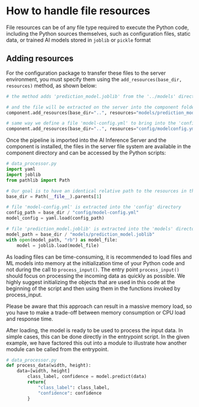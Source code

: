 <!--
SPDX-FileCopyrightText: Copyright (C) 2020 - 2024 Siemens AG

SPDX-License-Identifier: MIT
-->

# How to handle file resources

File resources can be of any file type required to execute the Python code, including the Python sources themselves, such as configuration files, static data, or trained AI models stored
in `joblib` or `pickle` format

## Adding resources

For the configuration package to transfer these files to the server environment, you must specify them using the `add_resources(base_dir, resources)` method, as shown below:

```python
# the method adds 'prediction_model.joblib' from the '../models' directory file to the component

# and the file will be extracted on the server into the component folder under the 'models' directory
component.add_resources(base_dir="..", resources="models/prediction_model.joblib")

# same way we define a file 'model-config.yml' to bring into the 'config' directory
component.add_resources(base_dir="..", resources="config/modelconfig.yml")
```

Once the pipeline is imported into the AI Inference Server and the component is installed, the files in the server file system are available in the component directory and can be accessed
by the Python scripts:

```python
# data_processor.py
import yaml
import joblib
from pathlib import Path

# Our goal is to have an identical relative path to the resources in the source repository and on the server.
base_dir = Path(__file__).parents[1]

# file 'model-config.yml' is extracted into the 'config' directory
config_path = base_dir / "config/model-config.yml"
model_config = yaml.load(config_path)

# file 'prediction_model.joblib' is extracted into the 'models' directory
model_path = base_dir / "models/prediction_model.joblib"
with open(model_path, "rb") as model_file:
    model = joblib.load(model_file)
```

As loading files can be time-consuming, it is recommended to load files and ML models into memory at the initialization time of your Python code and not during the call to `process_input()`. The entry point `process_input()` should focus on processing the
incoming data as quickly as possible. We highly suggest initializing the objects that are used in this code at the beginning of the script and then using them in the functions invoked by process_input.

Please be aware that this approach can result in a massive memory load, so you have to make a trade-off between memory consumption or CPU load and response time.

After loading, the model is ready to be used to process the input data. In simple cases, this can be done directly in the entrypoint script. In the given example, we have factored this out into a module to illustrate how another module can be called from the entrypoint.

```python
# data_processor.py
def process_data(width, height):
    data=[width, height]
        class_label, confidence = model.predict(data)
        return{
            "class_label": class_label,
            "confidence": confidence
        }
```
